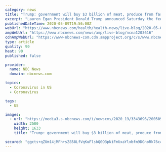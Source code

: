 ```yaml
---
category: news
title: "Trump: government will buy $3 billion of meat, produce from farmers"
excerpt: "Lauren Egan President Donald Trump announced Saturday the federal government would purchase $3 billion of food from farmers."
publishedDateTime: 2020-05-09T19:56:00Z
webUrl: "https://www.nbcnews.com/health/health-news/live-blog/2020-05-09-coronavirus-news-n1203616/ncrd1203811"
ampWebUrl: "https://www.nbcnews.com/news/amp/live-blog/ncna1203616"
cdnAmpWebUrl: "https://www-nbcnews-com.cdn.ampproject.org/c/s/www.nbcnews.com/news/amp/live-blog/ncna1203616"
type: article
quality: 90
heat: 90
published: false

provider:
  name: NBC News
  domain: nbcnews.com

topics:
  - Coronavirus in US
  - Coronavirus

tags:
  - US

images:
  - url: "https://media3.s-nbcnews.com/i/newscms/2020_19/3343696/200509-recovered-patient-al-1328_5de83f798941bd2d27761e3d8f7d8039.jpg"
    width: 2500
    height: 1633
    title: "Trump: government will buy $3 billion of meat, produce from farmers"

secured: "ggcts+qZUm14jMFh+sZ858LfVqKuFlsbQ0O3pNiFmUxaYlxbfm9DGnoRk76c4xEw2powPTM5Src0xAafPGVNZy8V7Ic3IOdqW73WtItLfTdjYGbq7z32BXV1C/g3fyGj6/R3/psHGv2RtypAJHqKE8nc6o9ubDGrv42dgm6YOIbv0nFW4A81A1+Krkn541cQ3/rGUUaMFWeLVYigOWXwasK3ZtMxhf3ilo4ryO1nT1z7QKhA3T1WNBdfYn/986c3ByR/jAV7D3SvCAeAb7x7qA3eo/Sc09kp9z5GR4dqKK3MLH/TNKszqu5AZUW8J7jVZHBUqU1umfpyN4+UnUO1ftrg9ER4KfGsPgjk1gXqRmv3gNxEctS7U29yRC0uY2kUIf4fAVE0WuOdZVSjx2W2/2qDfqnmz015rMeweBK9SxkeBFYVHjly3P4tiGor+FBNnGK8WhuIE6KcxE3CyoUPZ6OtFUL2Fs/7vlhXlJOWDm4=;kjKJeYYSUq6GDI8R3VgOqA=="
---
```


